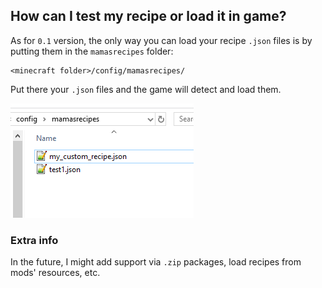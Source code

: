 ## How can I test my recipe or load it in game?

As for `0.1` version, the only way you can load your recipe `.json` files is by putting them in the `mamasrecipes` folder:

```
<minecraft folder>/config/mamasrecipes/
```

Put there your `.json` files and the game will detect and load them.

![Preview image](https://github.com/tracystacktrace/mamasrecipes-reindev/raw/main/docs/images/loading_recipes.png)

### Extra info

In the future, I might add support via `.zip` packages, load recipes from mods' resources, etc.